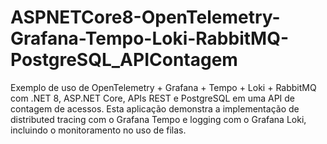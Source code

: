 # ASPNETCore8-OpenTelemetry-Grafana-Tempo-Loki-RabbitMQ-PostgreSQL_APIContagem
Exemplo de uso de OpenTelemetry + Grafana + Tempo + Loki + RabbitMQ com .NET 8, ASP.NET Core, APIs REST e PostgreSQL em uma API de contagem de acessos. Esta aplicação demonstra a implementação de distributed tracing com o Grafana Tempo e logging com o Grafana Loki, incluindo o monitoramento no uso de filas.
